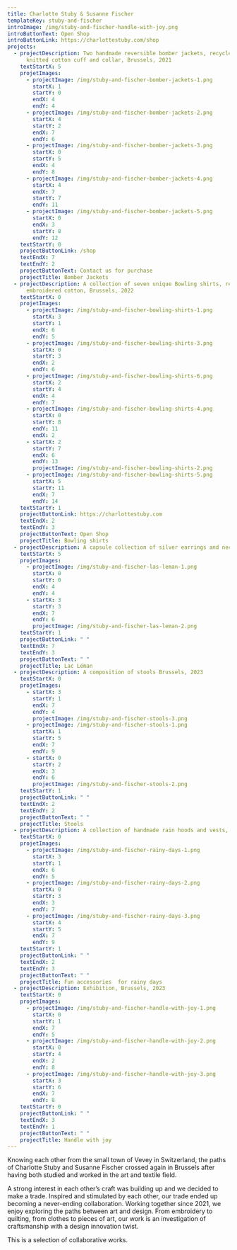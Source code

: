 ```yaml
---
title: Charlotte Stuby & Susanne Fischer
templateKey: stuby-and-fischer
introImage: /img/stuby-and-fischer-handle-with-joy.png
introButtonText: Open Shop
introButtonLink: https://charlottestuby.com/shop
projects:
  - projectDescription: Two handmade reversible bomber jackets, recycled nylon, hand
      knitted cotton cuff and collar, Brussels, 2021
    textStartX: 5
    projetImages:
      - projectImage: /img/stuby-and-fischer-bomber-jackets-1.png
        startX: 1
        startY: 0
        endX: 4
        endY: 4
      - projectImage: /img/stuby-and-fischer-bomber-jackets-2.png
        startX: 4
        startY: 2
        endX: 7
        endY: 6
      - projectImage: /img/stuby-and-fischer-bomber-jackets-3.png
        startX: 0
        startY: 5
        endX: 4
        endY: 8
      - projectImage: /img/stuby-and-fischer-bomber-jackets-4.png
        startX: 4
        endX: 7
        startY: 7
        endY: 11
      - projectImage: /img/stuby-and-fischer-bomber-jackets-5.png
        startX: 0
        endX: 3
        startY: 8
        endY: 12
    textStartY: 0
    projectButtonLink: /shop
    textEndX: 7
    textEndY: 2
    projectButtonText: Contact us for purchase
    projectTitle: Bomber Jackets
  - projectDescription: A collection of seven unique Bowling shirts, recycled and
      embroidered cotton, Brussels, 2022
    textStartX: 0
    projetImages:
      - projectImage: /img/stuby-and-fischer-bowling-shirts-1.png
        startX: 3
        startY: 1
        endX: 6
        endY: 5
      - projectImage: /img/stuby-and-fischer-bowling-shirts-3.png
        startX: 0
        startY: 3
        endX: 2
        endY: 6
      - projectImage: /img/stuby-and-fischer-bowling-shirts-6.png
        startX: 2
        startY: 4
        endX: 4
        endY: 7
      - projectImage: /img/stuby-and-fischer-bowling-shirts-4.png
        startX: 0
        startY: 8
        endY: 11
        endX: 2
      - startX: 2
        startY: 7
        endX: 6
        endY: 13
        projectImage: /img/stuby-and-fischer-bowling-shirts-2.png
      - projectImage: /img/stuby-and-fischer-bowling-shirts-5.png
        startX: 5
        startY: 11
        endX: 7
        endY: 14
    textStartY: 1
    projectButtonLink: https://charlottestuby.com
    textEndX: 2
    textEndY: 3
    projectButtonText: Open Shop
    projectTitle: Bowling shirts
  - projectDescription: A capsule collection of silver earrings and necklace, Brussels, 2023
    textStartX: 5
    projetImages:
      - projectImage: /img/stuby-and-fischer-las-leman-1.png
        startX: 0
        startY: 0
        endX: 4
        endY: 4
      - startX: 3
        startY: 3
        endX: 7
        endY: 6
        projectImage: /img/stuby-and-fischer-las-leman-2.png
    textStartY: 1
    projectButtonLink: " "
    textEndX: 7
    textEndY: 3
    projectButtonText: " "
    projectTitle: Lac Léman
  - projectDescription: A composition of stools Brussels, 2023
    textStartX: 0
    projetImages:
      - startX: 3
        startY: 1
        endX: 7
        endY: 4
        projectImage: /img/stuby-and-fischer-stools-3.png
      - projectImage: /img/stuby-and-fischer-stools-1.png
        startX: 1
        startY: 5
        endX: 7
        endY: 9
      - startX: 0
        startY: 2
        endX: 3
        endY: 6
        projectImage: /img/stuby-and-fischer-stools-2.png
    textStartY: 1
    projectButtonLink: " "
    textEndX: 2
    textEndY: 2
    projectButtonText: " "
    projectTitle: Stools
  - projectDescription: A collection of handmade rain hoods and vests, Brussels, 2023
    textStartX: 0
    projetImages:
      - projectImage: /img/stuby-and-fischer-rainy-days-1.png
        startX: 3
        startY: 1
        endX: 6
        endY: 5
      - projectImage: /img/stuby-and-fischer-rainy-days-2.png
        startX: 0
        startY: 3
        endX: 3
        endY: 7
      - projectImage: /img/stuby-and-fischer-rainy-days-3.png
        startX: 4
        startY: 5
        endX: 7
        endY: 9
    textStartY: 1
    projectButtonLink: " "
    textEndX: 2
    textEndY: 3
    projectButtonText: " "
    projectTitle: Fun accessories  for rainy days
  - projectDescription: Exhibition, Brussels, 2023
    textStartX: 0
    projetImages:
      - projectImage: /img/stuby-and-fischer-handle-with-joy-1.png
        startX: 0
        startY: 1
        endX: 7
        endY: 5
      - projectImage: /img/stuby-and-fischer-handle-with-joy-2.png
        startX: 0
        startY: 4
        endX: 2
        endY: 8
      - projectImage: /img/stuby-and-fischer-handle-with-joy-3.png
        startX: 3
        startY: 6
        endX: 7
        endY: 8
    textStartY: 0
    projectButtonLink: " "
    textEndX: 3
    textEndY: 1
    projectButtonText: " "
    projectTitle: Handle with joy
---
```

Knowing each other from the small town of Vevey in Switzerland, the paths of Charlotte Stuby and Susanne Fischer crossed again in Brussels after having both studied and worked in the art and textile field. 

A strong interest in each other’s craft was building up and we decided to make a trade. Inspired and stimulated by each other, our trade ended up becoming a never-ending collaboration. Working together since 2021, we enjoy exploring the paths between art and design. From embroidery to quilting, from clothes to pieces of art, our work is an investigation of craftsmanship with a design innovation twist.

This is a selection of collaborative works.